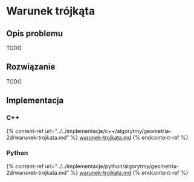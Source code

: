 # Warunek trójkąta

## Opis problemu

TODO

## Rozwiązanie

TODO

## Implementacja

### C++

{% content-ref url="../../implementacje/c++/algorytmy/geometria-2d/warunek-trojkata.md" %}
[warunek-trojkata.md](../../implementacje/c++/algorytmy/geometria-2d/warunek-trojkata.md)
{% endcontent-ref %}

### Python

{% content-ref url="../../implementacje/python/algorytmy/geometria-2d/warunek-trojkata.md" %}
[warunek-trojkata.md](../../implementacje/python/algorytmy/geometria-2d/warunek-trojkata.md)
{% endcontent-ref %}
